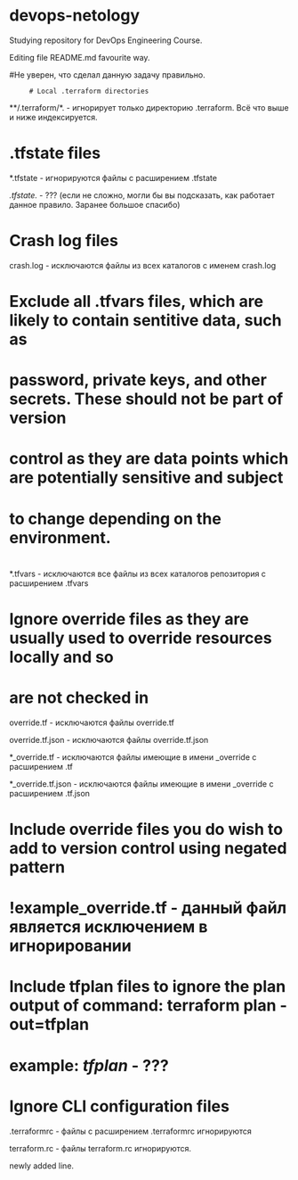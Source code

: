 # devops-netology
Studying repository for DevOps Engineering Course.

Editing file README.md favourite way.

#Не уверен, что сделал данную задачу правильно.

         # Local .terraform directories

**/.terraform/*. - игнорирует только директорию .terraform. Всё что выше и ниже индексируется.




# .tfstate files

*.tfstate - игнорируются файлы с расширением .tfstate

*.tfstate.* - ??? (если не сложно, могли бы вы подсказать, как работает данное правило. Заранее большое спасибо)




# Crash log files

crash.log - исключаются файлы из всех каталогов с именем crash.log




# Exclude all .tfvars files, which are likely to contain sentitive data, such as

# password, private keys, and other secrets. These should not be part of version

# control as they are data points which are potentially sensitive and subject

# to change depending on the environment.

#

*.tfvars - исключаются все файлы из всех каталогов репозитория с расширением .tfvars




# Ignore override files as they are usually used to override resources locally and so

# are not checked in

override.tf - исключаются файлы override.tf

override.tf.json - исключаются файлы override.tf.json

*_override.tf - исключаются файлы имеющие в имени _override с расширением .tf

*_override.tf.json - исключаются файлы имеющие в имени _override с расширением .tf.json




# Include override files you do wish to add to version control using negated pattern

#

# !example_override.tf - данный файл является исключением в игнорировании




# Include tfplan files to ignore the plan output of command: terraform plan -out=tfplan

# example: *tfplan* - ???




# Ignore CLI configuration files

.terraformrc - файлы с расширением .terraformrс игнорируются

terraform.rc - файлы terraform.rc игнорируются.

newly added line.
